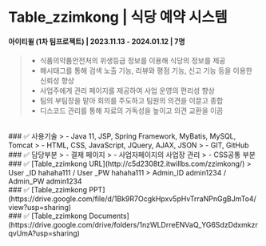 # Table_zzimkong | 식당 예약 시스템
#### 아이티윌 (1차 팀프로젝트) | 2023.11.13 - 2024.01.12 | 7명

> - 식품의약품안전처의 위생등급 정보를 이용해 식당의 정보를 제공
> - 해시태그를 통해 검색 노출 기능, 리뷰와 평점 기능, 신고 기능 등을 이용한 신뢰성 향상
> - 사업주에게 관리 페이지를 제공하여 사업 운영의 편리성 향상
> - 팀의 부팀장을 맡아 회의를 주도하고 팀원의 의견을 이끌고 종합
> - 디스코드 관리를 통해 자료의 가독성을 높이고 의견 교환을 이끔
<br>
### ✅ 사용기술
> - Java 11, JSP, Spring Framework, MyBatis, MySQL, Tomcat
> - HTML, CSS, JavaScript, JQuery, AJAX, JSON
> - GIT, GitHub
<br>
### ✅ 담당부분
> - 결제 페이지
> - 사업자페이지의 사업장 관리
> - CSS공통 부분
<br>
### ✅ [Table_zzimkong URL](http://c5d2308t2.itwillbs.com/zzimkong/)
> User _ID hahaha111 /  User _PW hahaha111
> Admin_ID admin1234 / Admin_PW admin1234
<br>
### ✅ [Table_zzimkong PPT](https://drive.google.com/file/d/1Bk9R7OcgkHpxv5pHvTrraNPnGgBJmTo4/view?usp=sharing)
<br>
### ✅ [Table_zzimkong Documents](https://drive.google.com/drive/folders/1nzWLDrreENVaQ_YG6SdzDdxmkzrqvUmA?usp=sharing)

